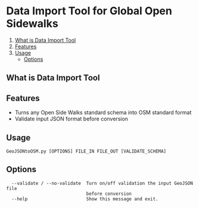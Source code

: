 # Data Import Tool for Global Open Sidewalks

1. [What is Data Import Tool](#what-is-data-import-tool)
1. [Features](#features)
1. [Usage](#usage)
    - [Options](#options)

## What is Data Import Tool

## Features
- Turns any Open Side Walks standard schema into OSM standard format
- Validate input JSON format before conversion

## Usage
```
GeoJSONtoOSM.py [OPTIONS] FILE_IN FILE_OUT [VALIDATE_SCHEMA]
```

## Options
```
  --validate / --no-validate  Turn on/off validation the input GeoJSON file
                              before conversion
  --help                      Show this message and exit.
```